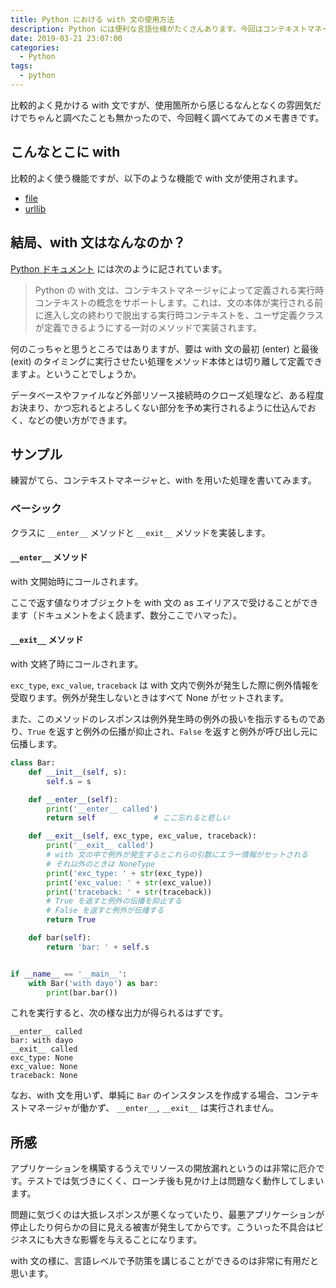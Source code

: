 ```yaml
---
title: Python における with 文の使用方法
description: Python には便利な言語仕様がたくさんあります。今回はコンテキストマネージャによって制御される with 文について触ってみました。
date: 2019-03-21 23:07:00
categories:
  - Python
tags:
  - python
---
```


比較的よく見かける with 文ですが、使用箇所から感じるなんとなくの雰囲気だけでちゃんと調べたことも無かったので、今回軽く調べてみてのメモ書きです。

こんなとこに with
-----------------

比較的よく使う機能ですが、以下のような機能で with 文が使用されます。

- [file](https://docs.python.org/ja/3/tutorial/inputoutput.html#reading-and-writing-files)
- [urllib](https://docs.python.org/ja/3/library/urllib.request.html#examples)

結局、with 文はなんなのか？
---------------------------

[Python ドキュメント](https://docs.python.org/ja/3/library/stdtypes.html#context-manager-types) には次のように記されています。

> Python の with 文は、コンテキストマネージャによって定義される実行時コンテキストの概念をサポートします。これは、文の本体が実行される前に進入し文の終わりで脱出する実行時コンテキストを、ユーザ定義クラスが定義できるようにする一対のメソッドで実装されます。

何のこっちゃと思うところではありますが、要は with 文の最初 (enter) と最後 (exit) のタイミングに実行させたい処理をメソッド本体とは切り離して定義できますよ。ということでしょうか。

データベースやファイルなど外部リソース接続時のクローズ処理など、ある程度お決まり、かつ忘れるとよろしくない部分を予め実行されるように仕込んでおく、などの使い方ができます。

サンプル
--------

練習がてら、コンテキストマネージャと、with を用いた処理を書いてみます。

### ベーシック

クラスに `__enter__` メソッドと `__exit__` メソッドを実装します。

#### `__enter__` メソッド

with 文開始時にコールされます。

ここで返す値なりオブジェクトを with 文の as エイリアスで受けることができます（ドキュメントをよく読まず、数分ここでハマった）。

#### `__exit__` メソッド

with 文終了時にコールされます。

`exc_type`, `exc_value`, `traceback` は with 文内で例外が発生した際に例外情報を受取ります。例外が発生しないときはすべて None がセットされます。

また、このメソッドのレスポンスは例外発生時の例外の扱いを指示するものであり、`True` を返すと例外の伝播が抑止され、`False` を返すと例外が呼び出し元に伝播します。

```python
class Bar:
    def __init__(self, s):
        self.s = s

    def __enter__(self):
        print('__enter__ called')
        return self             # ここ忘れると悲しい

    def __exit__(self, exc_type, exc_value, traceback):
        print('__exit__ called')
        # with 文の中で例外が発生するとこれらの引数にエラー情報がセットされる
        # それ以外のときは NoneType
        print('exc_type: ' + str(exc_type))
        print('exc_value: ' + str(exc_value))
        print('traceback: ' + str(traceback))
        # True を返すと例外の伝播を抑止する
        # False を返すと例外が伝播する
        return True

    def bar(self):
        return 'bar: ' + self.s


if __name__ == '__main__':
    with Bar('with dayo') as bar:
        print(bar.bar())
```

これを実行すると、次の様な出力が得られるはずです。

```
__enter__ called
bar: with dayo
__exit__ called
exc_type: None
exc_value: None
traceback: None
```

なお、with 文を用いず、単純に `Bar` のインスタンスを作成する場合、コンテキストマネージャが働かず、
`__enter__`, `__exit__` は実行されません。

所感
----

アプリケーションを構築するうえでリソースの開放漏れというのは非常に厄介です。テストでは気づきにくく、ローンチ後も見かけ上は問題なく動作してしまいます。

問題に気づくのは大抵レスポンスが悪くなっていたり、最悪アプリケーションが停止したり何らかの目に見える被害が発生してからです。こういった不具合はビジネスにも大きな影響を与えることになります。

with 文の様に、言語レベルで予防策を講じることができるのは非常に有用だと思います。
